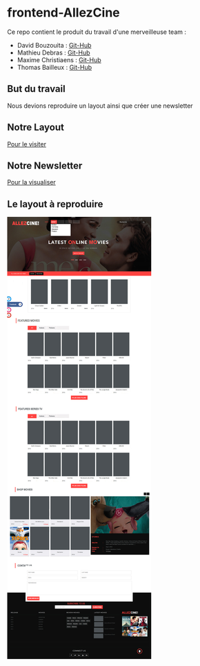 # frontend-AllezCine
Ce repo contient le produit du travail d'une merveilleuse team :
- David Bouzouita : [Git-Hub](https://github.com/bouzouitadavid)
- Mathieu Debras : [Git-Hub](https://github.com/twoarms/)
- Maxime Christiaens : [Git-Hub](https://github.com/Maxime-Christiaens/)
- Thomas Bailleux : [Git-Hub](https://github.com/BailleuxThomas/)

## But du travail 
Nous devions reproduire un layout ainsi que créer une newsletter

## Notre Layout 
[Pour le visiter]()

## Notre Newsletter
[Pour la visualiser](https://maxime-christiaens.github.io/frontend-AllezCine-Newsletter/index.html)

## Le layout à reproduire
![Layout à reproduire](assets/imgs/layout.jpg)
